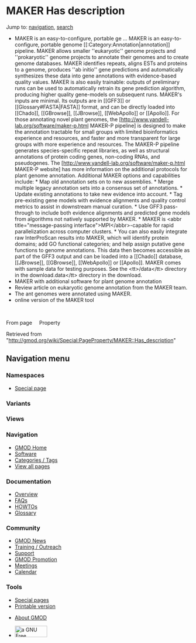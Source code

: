 <div id="mw-page-base" class="noprint">

</div>

<div id="mw-head-base" class="noprint">

</div>

<div id="content" class="mw-body" role="main">

<span id="top"></span>

<div id="mw-js-message" style="display:none;">

</div>



# <span dir="auto">MAKER Has description</span>

<div id="bodyContent">

<div id="contentSub">

</div>

<div id="jump-to-nav" class="mw-jump">

Jump to: [navigation](#mw-navigation), [search](#p-search)

</div>

<div id="mw-content-text">

  

- MAKER is an easy-to-configure, portable
  ge<span class="smw-highlighter" data-type="2" state="persistent"
  data-title="Information"><span class="smwtext"> …
  </span><span class="smwttcontent">MAKER is an easy-to-configure,
  portable genome \[\[:Category:Annotation\|annotation\]\] pipeline.
  MAKER allows smaller ''eukaryotic'' genome projects and
  ''prokaryotic'' genome projects to annotate their genomes and to
  create genome databases. MAKER identifies repeats, aligns ESTs and
  proteins to a genome, produces ''ab initio'' gene predictions and
  automatically synthesizes these data into gene annotations with
  evidence-based quality values. MAKER is also easily trainable: outputs
  of preliminary runs can be used to automatically retrain its gene
  prediction algorithm, producing higher quality gene-models on
  subsequent runs. MAKER's inputs are minimal. Its outputs are in
  \[\[GFF3\]\] or \[\[Glossary#FASTA\|FASTA\]\] format, and can be
  directly loaded into \[\[Chado\]\], \[\[GBrowse\]\], \[\[JBrowse\]\],
  \[\[WebApollo\]\] or \[\[Apollo\]\]. For those annotating novel plant
  genomes, the \[http://www.yandell-lab.org/software/maker-p.html
  MAKER-P pipeline\] is designed to make the annotation tractable for
  small groups with limited bioinformatics experience and resources, and
  faster and more transparent for large groups with more experience and
  resources. The MAKER-P pipeline generates species-specific repeat
  libraries, as well as structural annotations of protein coding genes,
  non-coding RNAs, and pseudogenes. The
  \[http://www.yandell-lab.org/software/maker-p.html MAKER-P website\]
  has more information on the additional protocols for plant genome
  annotation. Additional MAKER options and capabilities include: \* Map
  old annotation sets on to new assemblies. \* Merge multiple legacy
  annotation sets into a consensus set of annotations. \* Update
  existing annotations to take new evidence into account. \* Tag
  pre-existing gene models with evidence alignments and quality control
  metrics to assist in downstream manual curation. \* Use GFF3
  pass-through to include both evidence alignments and predicted gene
  models from algorithms not natively supported by MAKER. \* MAKER is
  \<abbr title="message-passing interface"\>MPI\</abbr\>-capable for
  rapid parallelization across computer clusters. \* You can also easily
  integrate raw InterProScan results into MAKER, which will identify
  protein domains; add GO functional categories; and help assign
  putative gene functions to genome annotations. This data then becomes
  accessible as part of the GFF3 output and can be loaded into a
  \[\[Chado\]\] database, \[\[JBrowse\]\], \[\[GBrowse\]\],
  \[\[WebApollo\]\] or \[\[Apollo\]\]. MAKER comes with sample data for
  testing purposes. See the \<tt\>/data\</tt\> directory in the
  download.</span></span>data\</tt\> directory in the download.
- MAKER with additional software for plant genome annotation
- Review article on eukaryotic genome annotation from the MAKER team.
- The ant genomes were annotated using MAKER.
- online version of the MAKER tool

 

From page     Property

</div>

<div class="printfooter">

Retrieved from
"<http://gmod.org/wiki/Special:PageProperty/MAKER::Has_description>"

</div>

<div id="catlinks" class="catlinks catlinks-allhidden">

</div>

<div class="visualClear">

</div>

</div>

</div>

<div id="mw-navigation">

## Navigation menu

<div id="mw-head">



<div id="left-navigation">

<div id="p-namespaces" class="vectorTabs" role="navigation"
aria-labelledby="p-namespaces-label">

### Namespaces

- <span id="ca-nstab-special">[Special
  page](/wiki/Special:PageProperty/MAKER::Has_description "This is a special page, you cannot edit the page itself")</span>

</div>

<div id="p-variants" class="vectorMenu emptyPortlet" role="navigation"
aria-labelledby="p-variants-label">

### 

### Variants[](#)

<div class="menu">

</div>

</div>

</div>

<div id="right-navigation">

<div id="p-views" class="vectorTabs emptyPortlet" role="navigation"
aria-labelledby="p-views-label">

### Views

</div>



</div>



</div>

</div>

</div>

<div id="mw-panel">

<div id="p-logo" role="banner">

<a href="/wiki/Main_Page"
style="background-image: url(http://gmod.org/images/GMOD-cogs.png);"
title="Visit the main page"></a>

</div>

<div id="p-Navigation" class="portal" role="navigation"
aria-labelledby="p-Navigation-label">

### Navigation

<div class="body">

- <span id="n-GMOD-Home">[GMOD Home](/wiki/Main_Page)</span>
- <span id="n-Software">[Software](/wiki/GMOD_Components)</span>
- <span id="n-Categories-.2F-Tags">[Categories /
  Tags](/wiki/Categories)</span>
- <span id="n-View-all-pages">[View all
  pages](/wiki/Special:AllPages)</span>

</div>

</div>

<div id="p-Documentation" class="portal" role="navigation"
aria-labelledby="p-Documentation-label">

### Documentation

<div class="body">

- <span id="n-Overview">[Overview](/wiki/Overview)</span>
- <span id="n-FAQs">[FAQs](/wiki/Category:FAQ)</span>
- <span id="n-HOWTOs">[HOWTOs](/wiki/Category:HOWTO)</span>
- <span id="n-Glossary">[Glossary](/wiki/Glossary)</span>

</div>

</div>

<div id="p-Community" class="portal" role="navigation"
aria-labelledby="p-Community-label">

### Community

<div class="body">

- <span id="n-GMOD-News">[GMOD News](/wiki/GMOD_News)</span>
- <span id="n-Training-.2F-Outreach">[Training /
  Outreach](/wiki/Training_and_Outreach)</span>
- <span id="n-Support">[Support](/wiki/Support)</span>
- <span id="n-GMOD-Promotion">[GMOD
  Promotion](/wiki/GMOD_Promotion)</span>
- <span id="n-Meetings">[Meetings](/wiki/Meetings)</span>
- <span id="n-Calendar">[Calendar](/wiki/Calendar)</span>

</div>

</div>

<div id="p-tb" class="portal" role="navigation"
aria-labelledby="p-tb-label">

### Tools

<div class="body">

- <span id="t-specialpages"><a href="/wiki/Special:SpecialPages" accesskey="q"
  title="A list of all special pages [q]">Special pages</a></span>
- <span id="t-print"><a
  href="/mediawiki/index.php?title=Special:PageProperty/MAKER::Has_description&amp;printable=yes"
  rel="alternate" accesskey="p"
  title="Printable version of this page [p]">Printable version</a></span>

</div>

</div>

</div>

</div>

<div id="footer" role="contentinfo">

- <span id="footer-places-about">[About
  GMOD](/wiki/GMOD:About "GMOD:About")</span>

<!-- -->

- <span id="footer-copyrightico">[<img src="http://www.gnu.org/graphics/gfdl-logo-small.png" width="88"
  height="31" alt="a GNU Free Documentation License" />](http://www.gnu.org/licenses/fdl-1.3.html)</span>




</div>
